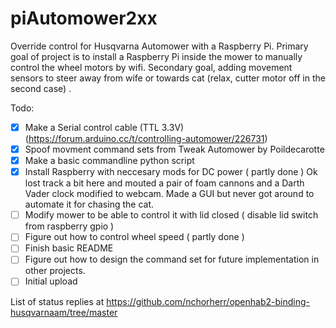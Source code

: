 # piAutomower2xx
Override control for Husqvarna Automower with a Raspberry Pi. 
Primary goal of project is to install a Raspberry Pi inside the mower to manually control the wheel motors by wifi. 
Secondary goal, adding movement sensors to steer away from wife or towards cat (relax, cutter motor off in the second case) .







Todo\:
- [x] Make a Serial control cable (TTL 3.3V)
      (https://forum.arduino.cc/t/controlling-automower/226731)
- [x] Spoof movment command sets from Tweak Automower by Poildecarotte
- [x] Make a basic commandline python script
- [x] Install Raspberry with neccesary mods for DC power ( partly done )
      Ok lost track a bit here and mouted a pair of foam cannons and a Darth Vader clock modified to webcam.
      Made a GUI but never got around to automate it for chasing the cat.
- [ ] Modify mower to be able to control it with lid closed ( disable lid switch from raspberry gpio )
- [ ] Figure out how to control wheel speed ( partly done )
- [ ] Finish basic README
- [ ] Figure out how to design the command set for future implementation in other projects.
- [ ] Initial upload

List of status replies at https://github.com/nchorherr/openhab2-binding-husqvarnaam/tree/master


